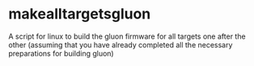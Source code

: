 # makealltargetsgluon
A script for linux to build the gluon firmware for all targets one after the other (assuming that you have already completed all the necessary preparations for building gluon)
